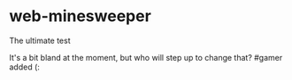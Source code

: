 # web-minesweeper
 The ultimate test

It's a bit bland at the moment, but who will step up to change that?
#gamer added (: